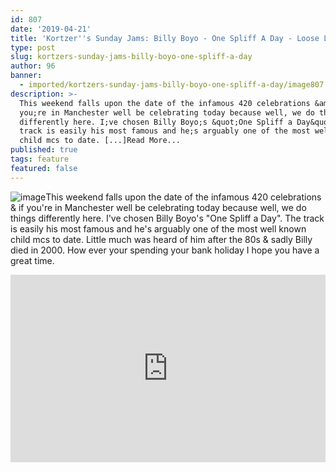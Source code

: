 ```yaml
---
id: 807
date: '2019-04-21'
title: 'Kortzer''s Sunday Jams: Billy Boyo - One Spliff A Day - Loose Lips'
type: post
slug: kortzers-sunday-jams-billy-boyo-one-spliff-a-day
author: 96
banner:
  - imported/kortzers-sunday-jams-billy-boyo-one-spliff-a-day/image807.jpeg
description: >-
  This weekend falls upon the date of the infamous 420 celebrations &amp; if
  you;re in Manchester well be celebrating today because well, we do things
  differently here. I;ve chosen Billy Boyo;s &quot;One Spliff a Day&quot;. The
  track is easily his most famous and he;s arguably one of the most well known
  child mcs to date. [...]Read More...
published: true
tags: feature
featured: false
---
```

![image](../imported/kortzers-sunday-jams-billy-boyo-one-spliff-a-day/image807.jpeg)This weekend falls upon the date of the infamous 420 celebrations & if you're in Manchester well be celebrating today because well, we do things differently here. I've chosen Billy Boyo's "One Spliff a Day". The track is easily his most famous and he's arguably one of the most well known child mcs to date. Little much was heard of him after the 80s & sadly Billy died in 2000. How ever your spending your bank holiday I hope you have a great time.

<iframe width='100%' height='300' scrolling='no' frameborder='no' allow='autoplay' src='http://www.youtube.com/embed/tEJ6JVBUBmk?wmode=opaque'></iframe>